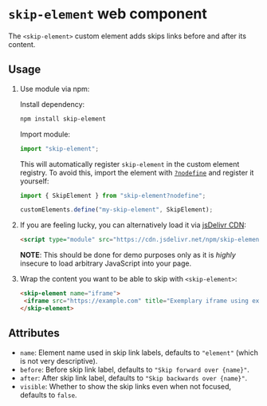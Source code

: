 # `skip-element` web component

The `<skip-element>` custom element adds skips links before and after its content.

## Usage

1. Use module via npm:

   Install dependency:

   ```sh
   npm install skip-element
   ```

   Import module:

   ```js
   import "skip-element";
   ```

   This will automatically register `skip-element` in the custom element registry. To avoid this, import the element with [`?nodefine`](https://www.zachleat.com/web/nodefine/) and register it yourself:

   ```js
   import { SkipElement } from "skip-element?nodefine";

   customElements.define("my-skip-element", SkipElement);
   ```

2. If you are feeling lucky, you can alternatively load it via [jsDelivr CDN](https://www.jsdelivr.com):

   ```html
   <script type="module" src="https://cdn.jsdelivr.net/npm/skip-element@1.0.0"></script>
   ```

   **NOTE**: This should be done for demo purposes only as it is _highly_ insecure to load arbitrary JavaScript into your page.

3. Wrap the content you want to be able to skip with `<skip-element>`:

   ```html
   <skip-element name="iframe">
   	<iframe src="https://example.com" title="Exemplary iframe using example.com"></iframe>
   </skip-element>
   ```

## Attributes

- `name`: Element name used in skip link labels, defaults to `"element"` (which is not very descriptive).
- `before`: Before skip link label, defaults to `"Skip forward over {name}"`.
- `after`: After skip link label, defaults to `"Skip backwards over {name}"`.
- `visible`: Whether to show the skip links even when not focused, defaults to `false`.
